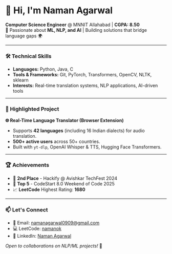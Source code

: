 # 👋 Hi, I'm Naman Agarwal

**Computer Science Engineer** @ MNNIT Allahabad | **CGPA: 8.50**  
🌟 Passionate about **ML, NLP, and AI** | Building solutions that bridge language gaps 🌍

---

### 🛠️ Technical Skills  
- **Languages:** Python, Java, C  
- **Tools & Frameworks:** Git, PyTorch, Transformers, OpenCV, NLTK, sklearn  
- **Interests:** Real-time translation systems, NLP applications, AI-driven tools  

---

### 🚀 Highlighted Project  
**🌐 Real-Time Language Translator (Browser Extension)**  
- Supports **42 languages** (including 16 Indian dialects) for audio translation.  
- **500+ active users** across 50+ countries.  
- Built with `yt-dlp`, OpenAI Whisper & TTS, Hugging Face Transformers.  

---

### 🏆 Achievements  
- 🥈 **2nd Place** - Hackify @ Avishkar TechFest 2024  
- 🏅 **Top 5** - CodeStart 8.0 Weekend of Code 2025  
- 📈 **LeetCode** Highest Rating: **1680**  

---

### 📫 Let's Connect  
- 📧 Email: [namanagarwal0909@gmail.com](mailto:namanagarwal0909@gmail.com)  
- 💻 LeetCode: [namanok](https://leetcode.com/namanok/)  
- 🔗 LinkedIn: [Naman Agarwal](https://www.linkedin.com/in/naman-agarwal-a79b44286/)  

*Open to collaborations on NLP/ML projects!* 🤝
